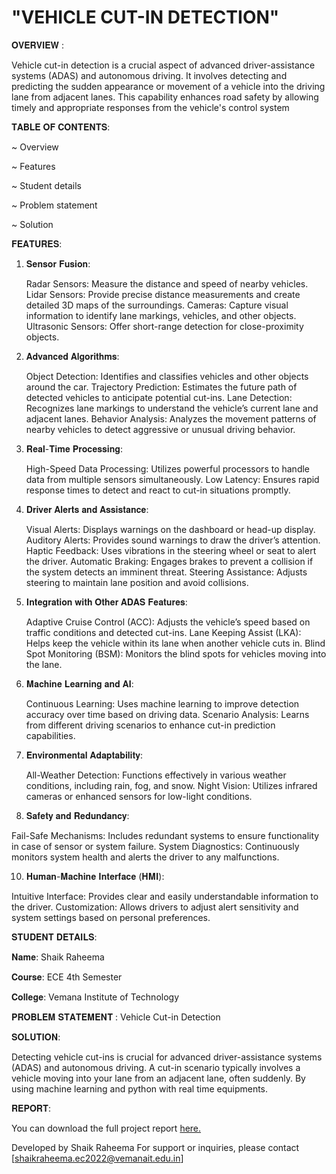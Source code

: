 # "VEHICLE CUT-IN DETECTION"

𝐎𝐕𝐄𝐑𝐕𝐈𝐄𝐖 :

Vehicle cut-in detection is a crucial aspect of advanced driver-assistance systems (ADAS) and autonomous driving. It involves detecting and predicting the sudden appearance or movement of a vehicle into the driving lane from adjacent lanes. This capability enhances road safety by allowing timely and appropriate responses from the vehicle's control system

𝐓𝐀𝐁𝐋𝐄 𝐎𝐅 𝐂𝐎𝐍𝐓𝐄𝐍𝐓𝐒:

   ~ Overview
   
   ~ Features
   
   ~ Student details
   
   ~ Problem statement
   
   ~ Solution

𝐅𝐄𝐀𝐓𝐔𝐑𝐄𝐒:

1. 𝐒𝐞𝐧𝐬𝐨𝐫 𝐅𝐮𝐬𝐢𝐨𝐧:
   
   Radar Sensors: Measure the distance and speed of nearby vehicles.
   Lidar Sensors: Provide precise distance measurements and create detailed 3D maps of the surroundings.
   Cameras: Capture visual information to identify lane markings, vehicles, and other objects.
   Ultrasonic Sensors: Offer short-range detection for close-proximity objects.
   
2. 𝐀𝐝𝐯𝐚𝐧𝐜𝐞𝐝 𝐀𝐥𝐠𝐨𝐫𝐢𝐭𝐡𝐦𝐬:
   
   Object Detection: Identifies and classifies vehicles and other objects around the car.
   Trajectory Prediction: Estimates the future path of detected vehicles to anticipate potential cut-ins.
   Lane Detection: Recognizes lane markings to understand the vehicle’s current lane and adjacent lanes.
   Behavior Analysis: Analyzes the movement patterns of nearby vehicles to detect aggressive or unusual driving behavior.
   
3. 𝐑𝐞𝐚𝐥-𝐓𝐢𝐦𝐞 𝐏𝐫𝐨𝐜𝐞𝐬𝐬𝐢𝐧𝐠:
   
   High-Speed Data Processing: Utilizes powerful processors to handle data from multiple sensors simultaneously.
   Low Latency: Ensures rapid response times to detect and react to cut-in situations promptly.
   
4. 𝐃𝐫𝐢𝐯𝐞𝐫 𝐀𝐥𝐞𝐫𝐭𝐬 𝐚𝐧𝐝 𝐀𝐬𝐬𝐢𝐬𝐭𝐚𝐧𝐜𝐞:
   
   Visual Alerts: Displays warnings on the dashboard or head-up display.
   Auditory Alerts: Provides sound warnings to draw the driver’s attention.
   Haptic Feedback: Uses vibrations in the steering wheel or seat to alert the driver.
   Automatic Braking: Engages brakes to prevent a collision if the system detects an imminent threat.
   Steering Assistance: Adjusts steering to maintain lane position and avoid collisions.
   
5. 𝐈𝐧𝐭𝐞𝐠𝐫𝐚𝐭𝐢𝐨𝐧 𝐰𝐢𝐭𝐡 𝐎𝐭𝐡𝐞𝐫 𝐀𝐃𝐀𝐒 𝐅𝐞𝐚𝐭𝐮𝐫𝐞𝐬:
   
   Adaptive Cruise Control (ACC): Adjusts the vehicle’s speed based on traffic conditions and detected cut-ins.
   Lane Keeping Assist (LKA): Helps keep the vehicle within its lane when another vehicle cuts in.
   Blind Spot Monitoring (BSM): Monitors the blind spots for vehicles moving into the lane.
   
7. 𝐌𝐚𝐜𝐡𝐢𝐧𝐞 𝐋𝐞𝐚𝐫𝐧𝐢𝐧𝐠 𝐚𝐧𝐝 𝐀𝐈:
   
   Continuous Learning: Uses machine learning to improve detection accuracy over time based on driving data.
   Scenario Analysis: Learns from different driving scenarios to enhance cut-in prediction capabilities.

8. 𝐄𝐧𝐯𝐢𝐫𝐨𝐧𝐦𝐞𝐧𝐭𝐚𝐥 𝐀𝐝𝐚𝐩𝐭𝐚𝐛𝐢𝐥𝐢𝐭𝐲:
    
   All-Weather Detection: Functions effectively in various weather conditions, including rain, fog, and snow.
   Night Vision: Utilizes infrared cameras or enhanced sensors for low-light conditions.
 
 9. 𝐒𝐚𝐟𝐞𝐭𝐲 𝐚𝐧𝐝 𝐑𝐞𝐝𝐮𝐧𝐝𝐚𝐧𝐜𝐲:
   
   Fail-Safe Mechanisms: Includes redundant systems to ensure functionality in case of sensor or system failure.
   System Diagnostics: Continuously monitors system health and alerts the driver to any malfunctions.

10. 𝐇𝐮𝐦𝐚𝐧-𝐌𝐚𝐜𝐡𝐢𝐧𝐞 𝐈𝐧𝐭𝐞𝐫𝐟𝐚𝐜𝐞 (𝐇𝐌𝐈):
    
   Intuitive Interface: Provides clear and easily understandable information to the driver.
   Customization: Allows drivers to adjust alert sensitivity and system settings based on personal preferences.

𝐒𝐓𝐔𝐃𝐄𝐍𝐓 𝐃𝐄𝐓𝐀𝐈𝐋𝐒:

𝐍𝐚𝐦𝐞: Shaik Raheema

𝐂𝐨𝐮𝐫𝐬𝐞: ECE 4th Semester

𝐂𝐨𝐥𝐥𝐞𝐠𝐞: Vemana Institute of Technology

𝐏𝐑𝐎𝐁𝐋𝐄𝐌 𝐒𝐓𝐀𝐓𝐄𝐌𝐄𝐍𝐓 : Vehicle Cut-in Detection

𝐒𝐎𝐋𝐔𝐓𝐈𝐎𝐍:

Detecting vehicle cut-ins is crucial for advanced driver-assistance systems (ADAS) and autonomous driving. A cut-in scenario typically involves a vehicle moving into your lane from an adjacent lane, often suddenly. By using machine learning and python with real time equipments.

𝐑𝐄𝐏𝐎𝐑𝐓:

You can download the full project report [here.](https://github.com/user-attachments/files/16239448/shaik.raheema.-.vehicle.cut.in.detection.docx)



Developed by Shaik Raheema For support or inquiries, please contact [shaikraheema.ec2022@vemanait.edu.in]
